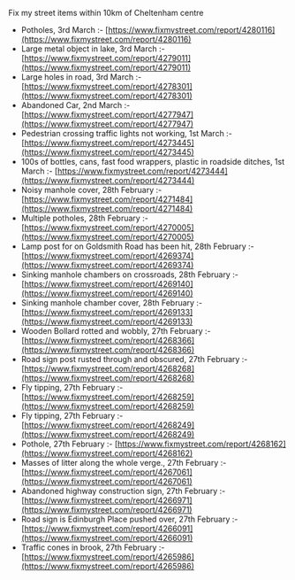 Fix my street items within 10km of Cheltenham centre

<!-- fix_marker starts -->

- Potholes, 3rd March :- [https://www.fixmystreet.com/report/4280116](https://www.fixmystreet.com/report/4280116)
- Large metal object in lake, 3rd March :- [https://www.fixmystreet.com/report/4279011](https://www.fixmystreet.com/report/4279011)
- Large holes in road, 3rd March :- [https://www.fixmystreet.com/report/4278301](https://www.fixmystreet.com/report/4278301)
- Abandoned Car, 2nd March :- [https://www.fixmystreet.com/report/4277947](https://www.fixmystreet.com/report/4277947)
- Pedestrian crossing traffic lights not working, 1st March :- [https://www.fixmystreet.com/report/4273445](https://www.fixmystreet.com/report/4273445)
- 100s of bottles, cans, fast food wrappers, plastic in roadside ditches, 1st March :- [https://www.fixmystreet.com/report/4273444](https://www.fixmystreet.com/report/4273444)
- Noisy manhole cover, 28th February :- [https://www.fixmystreet.com/report/4271484](https://www.fixmystreet.com/report/4271484)
- Multiple potholes, 28th February :- [https://www.fixmystreet.com/report/4270005](https://www.fixmystreet.com/report/4270005)
- Lamp post for on Goldsmith Road has been hit, 28th February :- [https://www.fixmystreet.com/report/4269374](https://www.fixmystreet.com/report/4269374)
- Sinking manhole chambers on crossroads, 28th February :- [https://www.fixmystreet.com/report/4269140](https://www.fixmystreet.com/report/4269140)
- Sinking manhole chamber cover, 28th February :- [https://www.fixmystreet.com/report/4269133](https://www.fixmystreet.com/report/4269133)
- Wooden Bollard rotted and wobbly, 27th February :- [https://www.fixmystreet.com/report/4268366](https://www.fixmystreet.com/report/4268366)
- Road sign post rusted through and obscured, 27th February :- [https://www.fixmystreet.com/report/4268268](https://www.fixmystreet.com/report/4268268)
- Fly tipping, 27th February :- [https://www.fixmystreet.com/report/4268259](https://www.fixmystreet.com/report/4268259)
- Fly tipping, 27th February :- [https://www.fixmystreet.com/report/4268249](https://www.fixmystreet.com/report/4268249)
- Pothole, 27th February :- [https://www.fixmystreet.com/report/4268162](https://www.fixmystreet.com/report/4268162)
- Masses of litter along the whole verge., 27th February :- [https://www.fixmystreet.com/report/4267061](https://www.fixmystreet.com/report/4267061)
- Abandoned highway construction sign, 27th February :- [https://www.fixmystreet.com/report/4266971](https://www.fixmystreet.com/report/4266971)
- Road sign is Edinburgh Place pushed over, 27th February :- [https://www.fixmystreet.com/report/4266091](https://www.fixmystreet.com/report/4266091)
- Traffic cones in brook, 27th February :- [https://www.fixmystreet.com/report/4265986](https://www.fixmystreet.com/report/4265986)

<!-- fix_marker ends -->